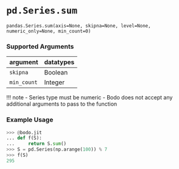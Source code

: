 # `pd.Series.sum`

`pandas.Series.sum(axis=None, skipna=None, level=None, numeric_only=None, min_count=0)`

### Supported Arguments

| argument                    | datatypes                             |
|-----------------------------|---------------------------------------|
| `skipna`                    |    Boolean                            |
| `min_count`                 |    Integer                            |

!!! note
    - Series type must be numeric
    - Bodo does not accept any additional arguments to pass to the
    function


### Example Usage

``` py
>>> @bodo.jit
... def f(S):
...     return S.sum()
>>> S = pd.Series(np.arange(100)) % 7
>>> f(S)
295
```


